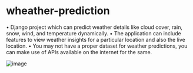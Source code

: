 # wheather-prediction
• Django project which can predict weather details like cloud cover, rain, snow, wind, and
  temperature dynamically.
• The application can include features to view weather insights for a particular location and also the live location.
• You may not have a proper dataset for weather predictions, you can make use of APIs available on the internet for
   the same.

![image](https://github.com/shri-ui/wheather-prediction/assets/135445573/64275a9b-f261-4fd3-8c13-ec32b7d1c316)
